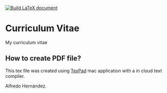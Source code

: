 [![Build LaTeX document](https://github.com/AlfredoHernandez/curriculum-vitae/actions/workflows/latex.yml/badge.svg)](https://github.com/AlfredoHernandez/curriculum-vitae/actions/workflows/latex.yml)

# Curriculum Vitae 

My curriculum vitae

## How to create PDF file?

This tex file was created using [TexPad](https://www.texpad.com) mac application with a in cloud text compiler.

Alfredo Hernández.
